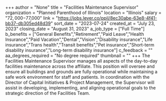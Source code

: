 +++
author = "None"
title = "Facilities Maintenance Supervisor"
organization = "Planned Parenthood of Illinois"
location = "Illinois"
salary = "$72,000-$77,000"
link = "https://jobs.lever.co/ppil/8ec30abe-63e8-4f41-bb37-db305ed48d39"
sort_date = "2023-07-24"
created_at = "July 23, 2023"
closing_date = "August 31, 2023"
a_job_type = ["Full Time"]
b_benefits = ["General Benefits","Retirement","Paid Leave","Health Insurance","Paid Vacation","Dental","Vision","Disability insurance","Life insurance","Trans health","Transit benefits","Pet insurance","Short-term disability insurance","Long-term disability insurance"]
c_feedback = ""
aa_degrees_required = "No degree required"
thumbnail = ""
+++
The Facilities Maintenance Supervisor manages all aspects of the day-to-day facilities maintenance across the affiliate. This position will oversee and ensure all buildings and grounds are fully operational while maintaining a safe work environment for staff and patients. In coordination with the Director of Capital Initiatives & Project Management, the Supervisor will assist in developing, implementing, and aligning operational goals to the strategic direction of the Facilities Team.
